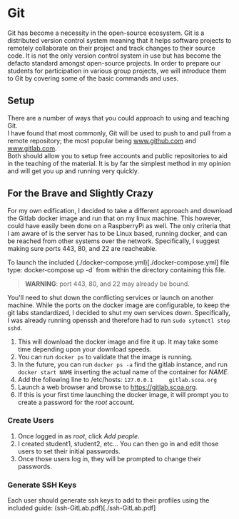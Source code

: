 # Git
Git has become a necessity in the open-source ecosystem.  Git is a distributed
version control system meaning that it helps software projects to remotely
collaborate on their project and track changes to their source code.  It is not
the only version control system in use but has become the defacto standard 
amongst open-source projects.  In order to prepare our students for 
participation in various group projects, we will introduce them to Git by 
covering some of the basic commands and uses.

## Setup
There are a number of ways that you could approach to using and teaching Git.  
I have found that most commonly, Git will be used to push to and pull from a 
remote repository; the most popular being www.github.com and www.gitlab.com.  
Both should allow you to setup free accounts and public repositories to aid in 
the teaching of the material.  It is by far the simplest method in my opinion 
and will get you up and running very quickly.

## For the Brave and Slightly Crazy
For my own edification, I decided to take a different approach and download the
Gitlab docker image and run that on my linux machine.  This however, could have
easily been done on a RaspberryPi as well.  The only criteria that I am aware
of is the server has to be Linux based, running docker, and can be reached
from other systems over the network.  Specifically, I suggest making sure ports
443, 80, and 22 are reacheable.

To launch the included (./docker-compose.yml)[./docker-compose.yml] file type: 
docker-compose up -d` from within the directory containing this file.

> **WARNING**: port 443, 80, and 22 may already be bound.

You'll need to shut down the conflicting services or launch on another machine.
While the ports on the docker image are configurable, to keep the git labs 
standardized, I decided to shut my own services down.  Specifically, I was 
already running openssh and therefore had to run `sudo sytemctl stop sshd`.

1. This will download the docker image and fire it up.  It may take some time
depending upon your download speeds.
1. You can run `docker ps` to validate that the image is running.
1. In the future, you can run `docker ps -a` find the gitlab instance, and run
   `docker start NAME` inserting the actual name of the container for *NAME*.
1. Add the following line to /etc/hosts: `127.0.0.1     gitlab.scoa.org`
1. Launch a web browser and browse to https://gitlab.scoa.org.
1. If this is your first time launching the docker image, it will prompt you
   to create a password for the *root* account.

### Create Users
1. Once logged in as *root*, click *Add people*.
1. I created student1, student2, etc...  You can then go in and edit those
   users to set their initial passwords.
1. Once those users log in, they will be prompted to change their passwords.

### Generate SSH Keys
Each user should generate ssh keys to add to their profiles using the included
guide: (ssh-GitLab.pdf)[./ssh-GitLab.pdf]
